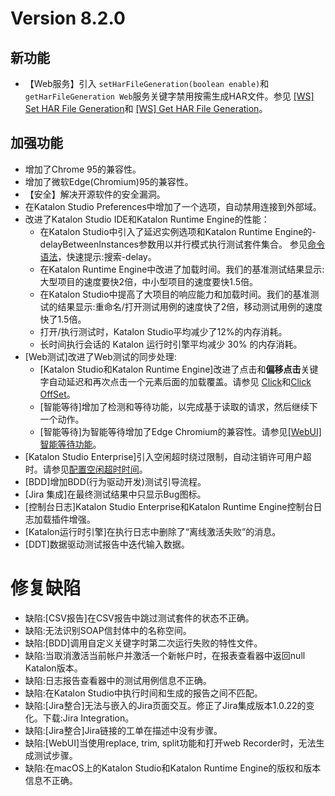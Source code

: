 # Version 8.2.0
## 新功能
* 【Web服务】引入 `setHarFileGeneration(boolean enable)`和`getHarFileGeneration Web`服务关键字禁用按需生成HAR文件。参见
[[WS] Set HAR File Generation](https://docs.katalon.com/katalon-studio/docs/ws-set-har-file-generation.html "")和
[[WS] Get HAR File Generation](https://docs.katalon.com/katalon-studio/docs/ws-get-har-file-generation.html "")。

## 加强功能
* 增加了Chrome 95的兼容性。
* 增加了微软Edge(Chromium)95的兼容性。
* 【安全】解决开源软件的安全漏洞。
* 在Katalon Studio Preferences中增加了一个选项，自动禁用连接到外部域。
* 改进了Katalon Studio IDE和Katalon Runtime Engine的性能：
    * 在Katalon Studio中引入了延迟实例选项和Katalon Runtime Engine的-delayBetweenInstances参数用以并行模式执行测试套件集合。
    参见[命令语法](https://docs.katalon.com/katalon-studio/docs/console-mode-execution.html "")，快速提示:搜索-delay。
    * 在Katalon Runtime Engine中改进了加载时间。我们的基准测试结果显示:大型项目的速度要快2倍，中小型项目的速度要快1.5倍。
    * 在Katalon Studio中提高了大项目的响应能力和加载时间。我们的基准测试的结果显示:重命名/打开测试用例的速度快了2倍，移动测试用例的速度快了1.5倍。
    * 打开/执行测试时，Katalon Studio平均减少了12%的内存消耗。
    * 长时间执行会话的 Katalon 运行时引擎平均减少 30% 的内存消耗。
* \[Web测试]改进了Web测试的同步处理:
    * \[Katalon Studio和Katalon Runtime Engine]改进了点击和**偏移点击**关键字自动延迟和再次点击一个元素后面的加载覆盖。请参见
    [Click](https://docs.katalon.com/katalon-studio/docs/webui-click.html "")和[Click OffSet](https://docs.katalon.com/katalon-studio/docs/webui-click-offset.html "")。
    * \[智能等待]增加了检测和等待功能，以完成基于读取的请求，然后继续下一个动作。
    * \[智能等待]为智能等待增加了Edge Chromium的兼容性。请参见[[WebUI]智能等待功能](https://docs.katalon.com/katalon-studio/docs/webui-smartwait.html "")。
* \[Katalon Studio Enterprise]引入空闲超时绕过限制，自动注销许可用户超时。请参见[配置空闲超时时间](https://docs.katalon.com/katalon-studio/docs/license-idle-timeout.html "")。
* \[BDD]增加BDD(行为驱动开发)测试引导流程。
* \[Jira 集成]在最终测试结果中只显示Bug图标。
* \[控制台日志]Katalon Studio Enterprise和Katalon Runtime Engine控制台日志加载插件增强。
* [Katalon运行时引擎]在执行日志中删除了“离线激活失败”的消息。
* [DDT]数据驱动测试报告中迭代输入数据。

# 修复缺陷
* 缺陷:\[CSV报告]在CSV报告中跳过测试套件的状态不正确。
* 缺陷:无法识别SOAP信封体中的名称空间。
* 缺陷:\[BDD]调用自定义关键字时第二次运行失败的特性文件。
* 缺陷:当取消激活当前帐户并激活一个新帐户时，在报表查看器中返回null Katalon版本。
* 缺陷:日志报告查看器中的测试用例信息不正确。
* 缺陷:在Katalon Studio中执行时间和生成的报告之间不匹配。
* 缺陷:\[Jira整合]无法与嵌入的Jira页面交互。修正了Jira集成版本1.0.22的变化。下载:Jira Integration。
* 缺陷:\[Jira整合]Jira链接的工单在描述中没有步骤。
* 缺陷:\[WebUI]当使用replace, trim, split功能和打开web Recorder时，无法生成测试步骤。
* 缺陷:在macOS上的Katalon Studio和Katalon Runtime Engine的版权和版本信息不正确。

